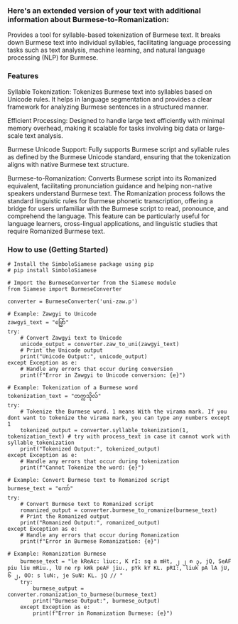 ### Here's an extended version of your text with additional information about Burmese-to-Romanization:

Provides a tool for syllable-based tokenization of Burmese text. It breaks down Burmese text into individual syllables, facilitating language processing tasks such as text analysis, machine learning, and natural language processing (NLP) for Burmese.

### Features

Syllable Tokenization: Tokenizes Burmese text into syllables based on Unicode rules. It helps in language segmentation and provides a clear framework for analyzing Burmese sentences in a structured manner.

Efficient Processing: Designed to handle large text efficiently with minimal memory overhead, making it scalable for tasks involving big data or large-scale text analysis.

Burmese Unicode Support: Fully supports Burmese script and syllable rules as defined by the Burmese Unicode standard, ensuring that the tokenization aligns with native Burmese text structure.

Burmese-to-Romanization: Converts Burmese script into its Romanized equivalent, facilitating pronunciation guidance and helping non-native speakers understand Burmese text. The Romanization process follows the standard linguistic rules for Burmese phonetic transcription, offering a bridge for users unfamiliar with the Burmese script to read, pronounce, and comprehend the language. This feature can be particularly useful for language learners, cross-lingual applications, and linguistic studies that require Romanized Burmese text.

### How to use (Getting Started)

```
# Install the SimboloSiamese package using pip
# pip install SimboloSiamese

# Import the BurmeseConverter from the Siamese module
from Siamese import BurmeseConverter

converter = BurmeseConverter('uni-zaw.p')

# Example: Zawgyi to Unicode
zawgyi_text = "ဖြွှော်"
try:
    # Convert Zawgyi text to Unicode
    unicode_output = converter.zaw_to_uni(zawgyi_text)
    # Print the Unicode output
    print("Unicode Output:", unicode_output)
except Exception as e:
    # Handle any errors that occur during conversion
    print(f"Error in Zawgyi to Unicode conversion: {e}")

# Example: Tokenization of a Burmese word
tokenization_text = "တက္ကသိုလ်"
try:
    # Tokenize the Burmese word. 1 means With the virama mark. If you dont want to tokenize the virama mark, you can type any numbers except 1
    tokenized_output = converter.syllable_tokenization(1, tokenization_text) # try with process_text in case it cannot work with syllable_tokenization
    print("Tokenized Output:", tokenized_output)
except Exception as e:
    # Handle any errors that occur during tokenization
    print(f"Cannot Tokenize the word: {e}")

# Example: Convert Burmese text to Romanized script
burmese_text = "ကော်"
try:
    # Convert Burmese text to Romanized script
    romanized_output = converter.burmese_to_romanize(burmese_text)
    # Print the Romanized output
    print("Romanized Output:", romanized_output)
except Exception as e:
    # Handle any errors that occur during Romanization
    print(f"Error in Burmese Romanization: {e}")

# Example: Romanization Burmese
    burmese_text = "le kReAc: liuc:, K rI: sq a mHt, ၂ ၂ ၈ ၃, jQ, SeAF piu liu mRiu., lU ne rp kWk peAF jiu., pYk kY KL. pRI:, liuk pA lA jU, ၆ ၂, OO: s luN:, je SuN: KL. jQ // "
    try:
        burmese_output = converter.romanization_to_burmese(burmese_text)
        print("Burmese Output:", burmese_output)
    except Exception as e:
        print(f"Error in Romanization Burmese: {e}")

```
